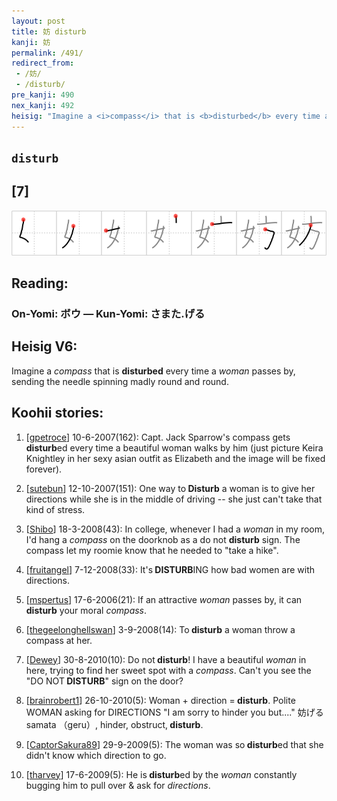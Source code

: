 ```yaml
---
layout: post
title: 妨 disturb
kanji: 妨
permalink: /491/
redirect_from:
 - /妨/
 - /disturb/
pre_kanji: 490
nex_kanji: 492
heisig: "Imagine a <i>compass</i> that is <b>disturbed</b> every time a <i>woman</i> passes by, sending the needle spinning madly round and round."
---
```


## `disturb`

## [7]

<div class="stroke"><img src="../images/E5A6A8.png" /></div>

## Reading:

### On-Yomi: ボウ &mdash; Kun-Yomi: さまた.げる

## Heisig V6:

Imagine a <i>compass</i> that is <b>disturbed</b> every time a <i>woman</i> passes by, sending the needle spinning madly round and round.

## Koohii stories:

1) [<a href="http://kanji.koohii.com/profile/gpetroce">gpetroce</a>] 10-6-2007(162): Capt. Jack Sparrow&#039;s compass gets<strong> disturb</strong>ed every time a beautiful woman walks by him (just picture Keira Knightley in her sexy asian outfit as Elizabeth and the image will be fixed forever).

2) [<a href="http://kanji.koohii.com/profile/sutebun">sutebun</a>] 12-10-2007(151): One way to<strong> Disturb</strong> a woman is to give her directions while she is in the middle of driving -- she just can&#039;t take that kind of stress.

3) [<a href="http://kanji.koohii.com/profile/Shibo">Shibo</a>] 18-3-2008(43): In college, whenever I had a <em>woman</em> in my room, I&#039;d hang a <em>compass</em> on the doorknob as a do not <strong>disturb</strong> sign. The compass let my roomie know that he needed to &quot;take a hike&quot;.

4) [<a href="http://kanji.koohii.com/profile/fruitangel">fruitangel</a>] 7-12-2008(33): It&#039;s<strong> DISTURB</strong>ING how bad women are with directions.

5) [<a href="http://kanji.koohii.com/profile/mspertus">mspertus</a>] 17-6-2006(21): If an attractive <em>woman</em> passes by, it can<strong> disturb</strong> your moral <em>compass</em>.

6) [<a href="http://kanji.koohii.com/profile/thegeelonghellswan">thegeelonghellswan</a>] 3-9-2008(14): To<strong> disturb</strong> a woman throw a compass at her.

7) [<a href="http://kanji.koohii.com/profile/Dewey">Dewey</a>] 30-8-2010(10): Do not<strong> disturb</strong>! I have a beautiful <em>woman</em> in here, trying to find her sweet spot with a <em>compass</em>. Can&#039;t you see the &quot;DO NOT<strong> DISTURB</strong>&quot; sign on the door?

8) [<a href="http://kanji.koohii.com/profile/brainrobert1">brainrobert1</a>] 26-10-2010(5): Woman + direction =<strong> disturb</strong>. Polite WOMAN asking for DIRECTIONS &quot;I am sorry to hinder you but....&quot; 妨げる samata （geru）, hinder, obstruct,<strong> disturb</strong>.

9) [<a href="http://kanji.koohii.com/profile/CaptorSakura89">CaptorSakura89</a>] 29-9-2009(5): The woman was so<strong> disturb</strong>ed that she didn&#039;t know which direction to go.

10) [<a href="http://kanji.koohii.com/profile/tharvey">tharvey</a>] 17-6-2009(5): He is<strong> disturb</strong>ed by the <em>woman</em> constantly bugging him to pull over &amp; ask for <em>directions</em>.
